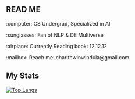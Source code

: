 <h2>READ ME</h2>

<p>:computer: CS Undergrad, Specialized in AI&nbsp;<br></p>
<p>:sunglasses: Fan of NLP & DE Multiverse&nbsp;<br></p>
<p>:airplane: Currently Reading book: 12.12.12&nbsp;<br></p>
<p>:mailbox: Reach me: charithwinwindula@gmail.com&nbsp;<br></p>

<h2>My Stats</h2>
  
  [![Top Langs](https://github-readme-stats-sigma-five.vercel.app/api/top-langs/?username=windulad&layout=compact&theme=tokyonight&hide_border=true)](https://github.com/anuraghazra/github-readme-stats)
  
<!---
winduladissanayake/winduladissanayake is a ✨ special ✨ repository because its `README.md` (this file) appears on your GitHub profile.
You can click the Preview link to take a look at your changes.
--->
